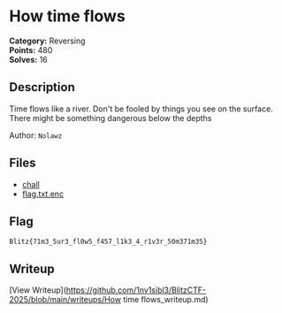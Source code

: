 # How time flows

**Category:** Reversing  
**Points:** 480  
**Solves:** 16  

## Description

Time flows like a river. Don't be fooled by things you see on the surface. There might be something dangerous below the depths

Author: `Nolawz`

## Files

- [chall](https://github.com/1nv1sibl3/BlitzCTF-2025/blob/main/files/0d21206594a89f69d65c974cb665cbf9/chall)
- [flag.txt.enc](https://github.com/1nv1sibl3/BlitzCTF-2025/blob/main/files/ec718c067a06b832a080bda7bc77e115/flag.txt.enc)

## Flag

`Blitz{71m3_5ur3_fl0w5_f457_l1k3_4_r1v3r_50m371m35}`

## Writeup

[View Writeup](https://github.com/1nv1sibl3/BlitzCTF-2025/blob/main/writeups/How time flows_writeup.md)
